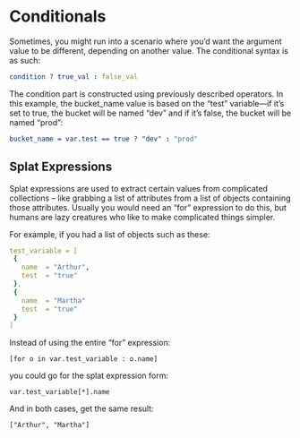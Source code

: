 # Conditionals
Sometimes, you might run into a scenario where you’d want the argument value to be different, depending on another value. The conditional syntax is as such:
```yaml
condition ? true_val : false_val
```
The condition part is constructed using previously described operators. In this example, the bucket_name value is based on the “test” variable—if it’s set to true, the bucket will be named “dev” and if it’s false, the bucket will be named “prod”:

```yaml
bucket_name = var.test == true ? "dev" : "prod"
```
## Splat Expressions
Splat expressions are used to extract certain values from complicated collections – like grabbing a list of attributes from a list of objects containing those attributes. Usually you would need an “for” expression to do this, but humans are lazy creatures who like to make complicated things simpler.

For example, if you had a list of objects such as these:
```yaml
test_variable = [
 {
   name  = "Arthur",
   test  = "true"
 },
 {
   name  = "Martha"
   test  = "true"
 }
]
```
Instead of using the entire “for” expression:
```
[for o in var.test_variable : o.name]
```
you could go for the splat expression form:
```
var.test_variable[*].name
```
And in both cases, get the same result:
```
["Arthur", "Martha"]
```